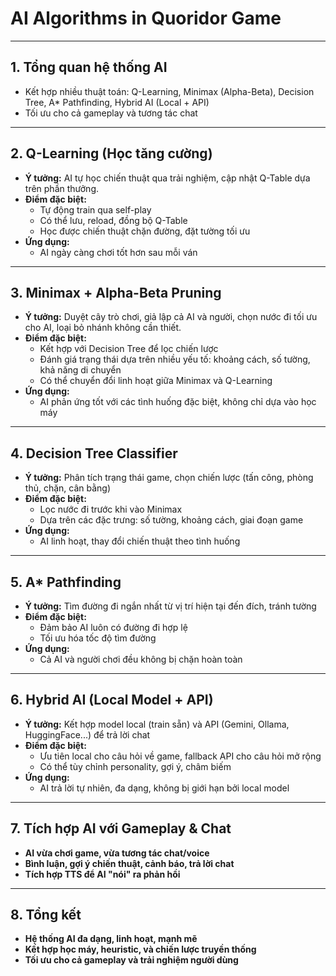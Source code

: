 # AI Algorithms in Quoridor Game

---

## 1. Tổng quan hệ thống AI
- Kết hợp nhiều thuật toán: Q-Learning, Minimax (Alpha-Beta), Decision Tree, A* Pathfinding, Hybrid AI (Local + API)
- Tối ưu cho cả gameplay và tương tác chat

---

## 2. Q-Learning (Học tăng cường)
- **Ý tưởng:** AI tự học chiến thuật qua trải nghiệm, cập nhật Q-Table dựa trên phần thưởng.
- **Điểm đặc biệt:**
  - Tự động train qua self-play
  - Có thể lưu, reload, đồng bộ Q-Table
  - Học được chiến thuật chặn đường, đặt tường tối ưu
- **Ứng dụng:**
  - AI ngày càng chơi tốt hơn sau mỗi ván

---

## 3. Minimax + Alpha-Beta Pruning
- **Ý tưởng:** Duyệt cây trò chơi, giả lập cả AI và người, chọn nước đi tối ưu cho AI, loại bỏ nhánh không cần thiết.
- **Điểm đặc biệt:**
  - Kết hợp với Decision Tree để lọc chiến lược
  - Đánh giá trạng thái dựa trên nhiều yếu tố: khoảng cách, số tường, khả năng di chuyển
  - Có thể chuyển đổi linh hoạt giữa Minimax và Q-Learning
- **Ứng dụng:**
  - AI phản ứng tốt với các tình huống đặc biệt, không chỉ dựa vào học máy

---

## 4. Decision Tree Classifier
- **Ý tưởng:** Phân tích trạng thái game, chọn chiến lược (tấn công, phòng thủ, chặn, cân bằng)
- **Điểm đặc biệt:**
  - Lọc nước đi trước khi vào Minimax
  - Dựa trên các đặc trưng: số tường, khoảng cách, giai đoạn game
- **Ứng dụng:**
  - AI linh hoạt, thay đổi chiến thuật theo tình huống

---

## 5. A* Pathfinding
- **Ý tưởng:** Tìm đường đi ngắn nhất từ vị trí hiện tại đến đích, tránh tường
- **Điểm đặc biệt:**
  - Đảm bảo AI luôn có đường đi hợp lệ
  - Tối ưu hóa tốc độ tìm đường
- **Ứng dụng:**
  - Cả AI và người chơi đều không bị chặn hoàn toàn

---

## 6. Hybrid AI (Local Model + API)
- **Ý tưởng:** Kết hợp model local (train sẵn) và API (Gemini, Ollama, HuggingFace...) để trả lời chat
- **Điểm đặc biệt:**
  - Ưu tiên local cho câu hỏi về game, fallback API cho câu hỏi mở rộng
  - Có thể tùy chỉnh personality, gợi ý, châm biếm
- **Ứng dụng:**
  - AI trả lời tự nhiên, đa dạng, không bị giới hạn bởi local model

---

## 7. Tích hợp AI với Gameplay & Chat
- **AI vừa chơi game, vừa tương tác chat/voice**
- **Bình luận, gợi ý chiến thuật, cảnh báo, trả lời chat**
- **Tích hợp TTS để AI "nói" ra phản hồi**

---

## 8. Tổng kết
- **Hệ thống AI đa dạng, linh hoạt, mạnh mẽ**
- **Kết hợp học máy, heuristic, và chiến lược truyền thống**
- **Tối ưu cho cả gameplay và trải nghiệm người dùng** 